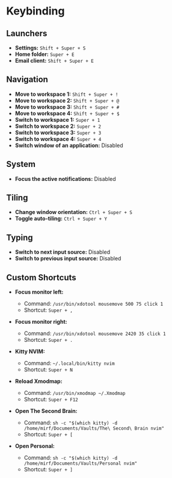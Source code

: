# Keybinding

## Launchers

- **Settings:** `Shift + Super + S`
- **Home folder:** `Super + E`
- **Email client:** `Shift + Super + E`

## Navigation

- **Move to workspace 1:** `Shift + Super + !`
- **Move to workspace 2:** `Shift + Super + @`
- **Move to workspace 3:** `Shift + Super + #`
- **Move to workspace 4:** `Shift + Super + $`
- **Switch to workspace 1:** `Super + 1`
- **Switch to workspace 2:** `Super + 2`
- **Switch to workspace 3:** `Super + 3`
- **Switch to workspace 4:** `Super + 4`
- **Switch window of an application:** Disabled

## System

- **Focus the active notifications:** Disabled

## Tiling

- **Change window orientation:** `Ctrl + Super + S`
- **Toggle auto-tiling:** `Ctrl + Super + Y`

## Typing

- **Switch to next input source:** Disabled
- **Switch to previous input source:** Disabled

## Custom Shortcuts

- **Focus monitor left:**

  - Command: `/usr/bin/xdotool mousemove 500 75 click 1`
  - Shortcut: `Super + ,`

- **Focus monitor right:**

  - Command: `/usr/bin/xdotool mousemove 2420 35 click 1`
  - Shortcut: `Super + .`

- **Kitty NVIM:**

  - Command: `~/.local/bin/kitty nvim`
  - Shortcut: `Super + N`

- **Reload Xmodmap:**

  - Command: `/usr/bin/xmodmap ~/.Xmodmap`
  - Shortcut: `Super + F12`

- **Open The Second Brain:**

  - Command: `sh -c "$(which kitty) -d /home/mirf/Documents/Vaults/The\ Second\ Brain nvim"`
  - Shortcut: `Super + [`

- **Open Personal:**

  - Command: `sh -c "$(which kitty) -d /home/mirf/Documents/Vaults/Personal nvim"`
  - Shortcut: `Super + ]`
